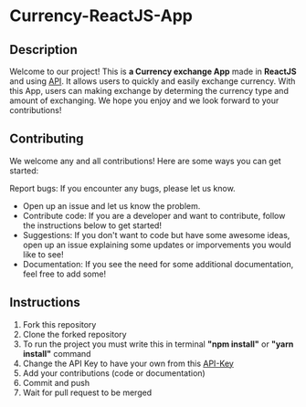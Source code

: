 # Currency-ReactJS-App

## Description
Welcome to our project! This is **a Currency exchange App** made in **ReactJS** and using [API](https://apilayer.com/marketplace/fixer-api?utm_source=apilayermarketplace&utm_medium=featured). It allows users to quickly and easily exchange currency.     With this App, users can making exchange by determing the currency type and amount of exchanging. We hope you enjoy and we look forward to your contributions!

## Contributing
We welcome any and all contributions! Here are some ways you can get started:

Report bugs: If you encounter any bugs, please let us know. 
* Open up an issue and let us know the problem.
* Contribute code: If you are a developer and want to contribute, follow the instructions below to get started!
* Suggestions: If you don't want to code but have some awesome ideas, open up an issue explaining some updates or imporvements you would like to see!
* Documentation: If you see the need for some additional documentation, feel free to add some!

## Instructions
1. Fork this repository
2. Clone the forked repository
3. To run the project you must write this in terminal **"npm install"** or **"yarn install"** command
4. Change the API Key to have your own from this [API-Key](https://apilayer.com/marketplace/fixer-api?utm_source=apilayermarketplace&utm_medium=featured)
5. Add your contributions (code or documentation)
6. Commit and push
7. Wait for pull request to be merged
